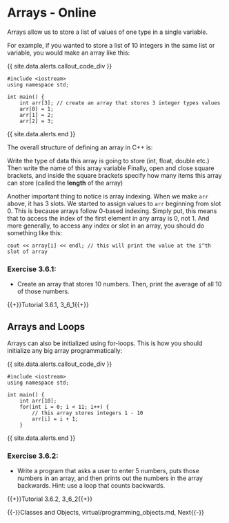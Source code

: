 # Arrays - Online

Arrays allow us to store a list of values of one type in a single variable.

For example, if you wanted to store a list of 10 integers in the same list or variable, you would make an array like this:

{{ site.data.alerts.callout_code_div }}
```
#include <iostream>
using namespace std;

int main() {
    int arr[3]; // create an array that stores 3 integer types values
    arr[0] = 1;
    arr[1] = 2;
    arr[2] = 3;
```
{{ site.data.alerts.end }}

The overall structure of defining an array in C++ is:

Write the type of data this array is going to store (int, float, double etc.)
Then write the name of this array variable
Finally, open and close square brackets, and inside the square brackets specify how many items this array can store (called the **length** of the array)

Another important thing to notice is array indexing. When we make `arr` above, it has 3 slots. We started to assign values to `arr` beginning from slot 0. This is because arrays follow 0-based indexing. Simply put, this means that to access the index of the first element in any array is 0, not 1. And more generally, to access any index or slot in an array, you should do something like this:

```
cout << array[i] << endl; // this will print the value at the i^th slot of array
```

### Exercise 3.6.1:

- Create an array that stores 10 numbers. Then, print the average of all 10 of those numbers.

{{+}}Tutorial 3.6.1, 3_6_1{{+}}

## Arrays and Loops

Arrays can also be initialized using for-loops. This is how you should initialize any big array programmatically:

{{ site.data.alerts.callout_code_div }}
```
#include <iostream>
using namespace std;

int main() {
    int arr[10];
    for(int i = 0; i < 11; i++) {
        // this array stores integers 1 - 10
        arr[i] = i + 1;
    }
```
{{ site.data.alerts.end }}

### Exercise 3.6.2:

- Write a program that asks a user to enter 5 numbers, puts those numbers in an array, and then prints out the numbers in the array backwards. Hint: use a loop that counts backwards.

{{+}}Tutorial 3.6.2, 3_6_2{{+}}

{{-}}Classes and Objects, virtual/programming_objects.md, Next{{-}}
